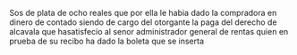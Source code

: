 Sos de plata de ocho reales que por ella le habia dado la compradora en dinero de contado siendo de cargo del otorgante la paga del derecho de alcavala que hasatisfecio al senor administrador general de rentas quien en prueba de su recibo ha dado la boleta que se inserta